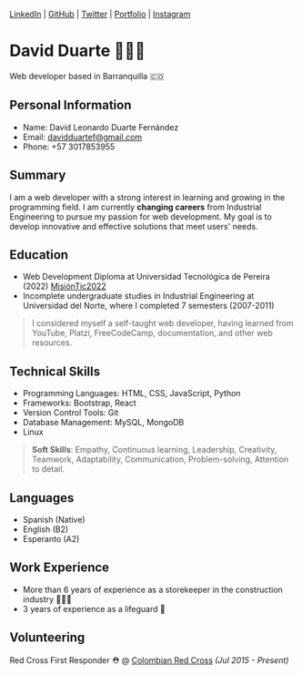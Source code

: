 <link rel="stylesheet" type="text/css" href="dark-theme.css">

  [LinkedIn](https://www.linkedin.com/in/drt-dave/) | [GitHub](https://github.com/drt-dave/) | [Twitter](https://twitter.com/Drt__Dave/) | [Portfolio](https://drt-dave.github.io/portfolio/) | [Instagram](https://instagram.com/drt.dave)

# David Duarte 👨🏽‍💻
 Web developer based in Barranquilla 🇨🇴  
 
## Personal Information

- Name: David Leonardo Duarte Fernández
- Email: davidduartef@gmail.com
- Phone: +57 3017853955

## Summary

I am a web developer with a strong interest in learning and growing in the programming field. I am currently __changing careers__ from Industrial Engineering to pursue my passion for web development. My goal is to develop innovative and effective solutions that meet users' needs.

## Education

- Web Development Diploma at Universidad Tecnológica de Pereira (2022) [MisiónTic2022](https://certificadomisionticutp.com)
- Incomplete undergraduate studies in Industrial Engineering at Universidad del Norte, where I completed 7 semesters (2007-2011)

> I considered myself a self-taught web developer, having learned from YouTube, Platzi, FreeCodeCamp, documentation, and other web resources.

## Technical Skills

- Programming Languages: HTML, CSS, JavaScript, Python
- Frameworks: Bootstrap, React
- Version Control Tools: Git
- Database Management: MySQL, MongoDB
- Linux

> **Soft Skills**: Empathy, Continuous learning, Leadership, Creativity, Teamwork, Adaptability, Communication, Problem-solving, Attention to detail.

## Languages

- Spanish (Native)
- English (B2)
- Esperanto (A2)
 
## Work Experience

- More than 6 years of experience as a storekeeper in the construction industry 👷🏽‍♂️
- 3 years of experience as a lifeguard 🛟

## Volunteering

  Red Cross First Responder ⛑️ @ [Colombian Red Cross](https://www.cruzrojacolombiana.org) _(Jul 2015 - Present)_<br>
